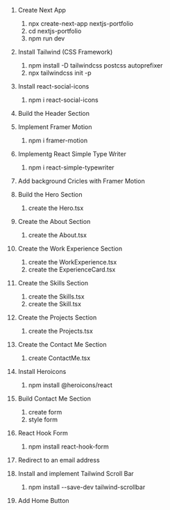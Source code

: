 1.  Create Next App

    1. npx create-next-app nextjs-portfolio
    2. cd nextjs-portfolio
    3. npm run dev

2.  Install Tailwind (CSS Framework)

    1. npm install -D tailwindcss postcss autoprefixer
    2. npx tailwindcss init -p

3.  Install react-social-icons

    1. npm i react-social-icons

4.  Build the Header Section

5.  Implement Framer Motion

    1. npm i framer-motion

6.  Implementg React Simple Type Writer

    1. npm i react-simple-typewriter

7.  Add background Cricles with Framer Motion

8.  Build the Hero Section

    1. create the Hero.tsx

9.  Create the About Section

    1. create the About.tsx

10. Create the Work Experience Section

    1. create the WorkExperience.tsx
    2. create the ExperienceCard.tsx

11. Create the Skills Section

    1. create the Skills.tsx
    2. create the Skill.tsx

12. Create the Projects Section

    1. create the Projects.tsx

13. Create the Contact Me Section

    1. create ContactMe.tsx

14. Install Heroicons

    1. npm install @heroicons/react

15. Build Contact Me Section

    1. create form
    2. style form

16. React Hook Form

    1. npm install react-hook-form

17. Redirect to an email address

18. Install and implement Tailwind Scroll Bar

    1. npm install --save-dev tailwind-scrollbar

19. Add Home Button
